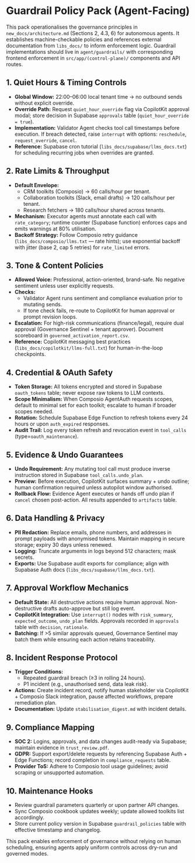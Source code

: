 # Guardrail Policy Pack (Agent-Facing)

This pack operationalises the governance principles in `new_docs/architecture.md` (Sections 2, 4.3, 6) for autonomous agents. It establishes machine-checkable policies and references external documentation from `libs_docs/` to inform enforcement logic. Guardrail implementations should live in `agent/guardrails/` with corresponding frontend enforcement in `src/app/(control-plane)/` components and API routes.

## 1. Quiet Hours & Timing Controls
- **Global Window:** 22:00–06:00 local tenant time → no outbound sends without explicit override.
- **Override Path:** Request `quiet_hour_override` flag via CopilotKit approval modal; store decision in Supabase `approvals` table (`quiet_hour_override = true`).
- **Implementation:** Validator Agent checks tool call timestamps before execution. If breach detected, raise `interrupt` with options: `reschedule`, `request_override`, `cancel`.
- **Reference:** Supabase cron tutorial (`libs_docs/supabase/llms_docs.txt`) for scheduling recurring jobs when overrides are granted.

## 2. Rate Limits & Throughput
- **Default Envelope:**
  - CRM toolkits (Composio) → 60 calls/hour per tenant.
  - Collaboration toolkits (Slack, email drafts) → 120 calls/hour per tenant.
  - Research fetchers → 180 calls/hour shared across tenants.
- **Mechanism:** Executor agents must annotate each call with `rate_category`; runtime counter (Supabase function) enforces caps and emits warnings at 80% utilisation.
- **Backoff Strategy:** Follow Composio retry guidance (`libs_docs/composio/llms.txt` — rate hints); use exponential backoff with jitter (base 2, cap 5 retries) for `rate_limited` errors.

## 3. Tone & Content Policies
- **Allowed Voice:** Professional, action-oriented, brand-safe. No negative sentiment unless user explicitly requests.
- **Checks:**
  - Validator Agent runs sentiment and compliance evaluation prior to mutating sends.
  - If tone check fails, re-route to CopilotKit for human approval or prompt revision loops.
- **Escalation:** For high-risk communications (finance/legal), require dual approval (Governance Sentinel + tenant approver). Document scoreboard in `governed_activation_report.csv`.
- **Reference:** CopilotKit messaging best practices (`libs_docs/copilotkit/llms-full.txt`) for human-in-the-loop checkpoints.

## 4. Credential & OAuth Safety
- **Token Storage:** All tokens encrypted and stored in Supabase `oauth_tokens` table; never expose raw tokens to LLM contexts.
- **Scope Minimalism:** When Composio AgentAuth requests scopes, default to minimal set for each toolkit; escalate to human if broader scopes needed.
- **Rotation:** Schedule Supabase Edge Function to refresh tokens every 24 hours or upon `auth_expired` responses.
- **Audit Trail:** Log every token refresh and revocation event in `tool_calls` (type=`oauth_maintenance`).

## 5. Evidence & Undo Guarantees
- **Undo Requirement:** Any mutating tool call must produce inverse instruction stored in Supabase `tool_calls.undo_plan`.
- **Preview:** Before execution, CopilotKit surfaces summary + undo outline; human confirmation required unless autopilot window authorised.
- **Rollback Flow:** Evidence Agent executes or hands off undo plan if `cancel` chosen post-action. All results appended to `artifacts` table.

## 6. Data Handling & Privacy
- **PII Redaction:** Replace emails, phone numbers, and addresses in prompt payloads with anonymised tokens. Maintain mapping in secure storage; expiry 30 days unless renewed.
- **Logging:** Truncate arguments in logs beyond 512 characters; mask secrets.
- **Exports:** Use Supabase audit exports for compliance; align with Supabase Auth docs (`libs_docs/supabase/llms_docs.txt`).

## 7. Approval Workflow Mechanics
- **Default State:** All destructive actions require human approval. Non-destructive drafts auto-approve but still log event.
- **CopilotKit Integration:** Use `interrupt()` nodes with `risk_summary`, `expected_outcome`, `undo_plan` fields. Approvals recorded in `approvals` table with `decision`, `rationale`.
- **Batching:** If >5 similar approvals queued, Governance Sentinel may batch them while ensuring each action retains traceability.

## 8. Incident Response Protocol
- **Trigger Conditions:**
  - Repeated guardrail breach (≥3 in rolling 24 hours).
  - P1 incident (e.g., unauthorised send, data leak risk).
- **Actions:** Create incident record, notify human stakeholder via CopilotKit + Composio Slack integration, pause affected workflows, prepare remediation plan.
- **Documentation:** Update `stabilisation_digest.md` with incident details.

## 9. Compliance Mapping
- **SOC 2:** Logins, approvals, and data changes audit-ready via Supabase; maintain evidence in `trust_review.pdf`.
- **GDPR:** Support export/delete requests by referencing Supabase Auth + Edge Functions; record completion in `compliance_requests` table.
- **Provider ToS:** Adhere to Composio tool usage guidelines; avoid scraping or unsupported automation.

## 10. Maintenance Hooks
- Review guardrail parameters quarterly or upon partner API changes.
- Sync Composio cookbook updates weekly; update allowed toolkits list accordingly.
- Store current policy version in Supabase `guardrail_policies` table with effective timestamp and changelog.

This pack enables enforcement of governance without relying on human scheduling, ensuring agents apply uniform controls across dry-run and governed modes.
